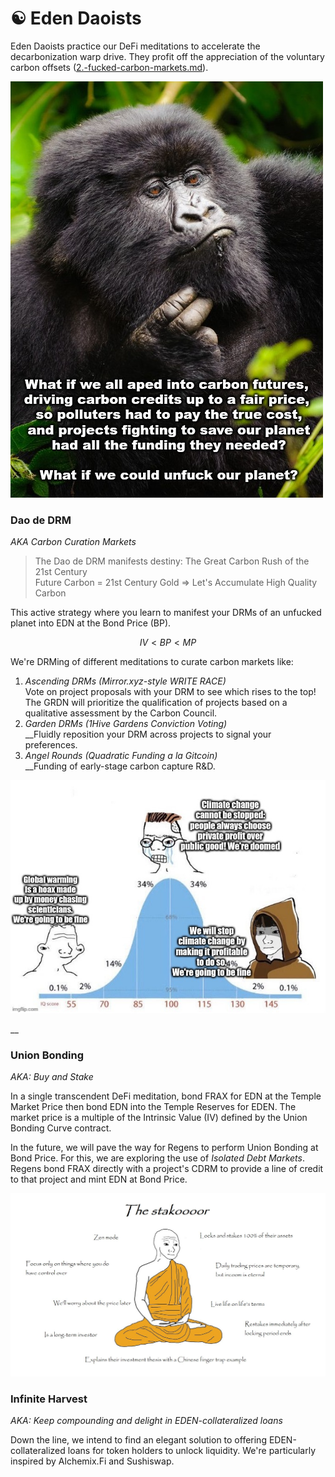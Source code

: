 # ☯ Eden Daoists

Eden Daoists practice our DeFi meditations to accelerate the decarbonization warp drive. They profit off the appreciation of the voluntary carbon offsets ([2.-fucked-carbon-markets.md](../welcome-to-the-dao/2.-fucked-carbon-markets.md "mention")).&#x20;



![](<../.gitbook/assets/image (20).png>)

### Dao de DRM

_AKA Carbon Curation Markets_

> The Dao de DRM manifests destiny: The Great Carbon Rush of the 21st Century\
> Future Carbon = 21st Century Gold => Let's Accumulate High Quality Carbon

This active strategy where you learn to manifest your DRMs of an unfucked planet into EDN at the Bond Price (BP).

$$
IV < BP < MP
$$

We're DRMing of different meditations to curate carbon markets like:

1. _Ascending DRMs (Mirror.xyz-style WRITE RACE)_\
   Vote on project proposals with your DRM to see which rises to the top! The GRDN will prioritize the qualification of projects based on a qualitative assessment by the Carbon Council.
2. _Garden DRMs (1Hive Gardens Conviction Voting)_\
   __Fluidly reposition your DRM across projects to signal your preferences.
3. _Angel Rounds (Quadratic Funding a la Gitcoin)_\
   __Funding of early-stage carbon capture R\&D.

![](<../.gitbook/assets/image (7).png>)

__

### Union Bonding

_AKA: Buy and Stake_

In a single transcendent DeFi meditation, bond FRAX for EDN at the Temple Market Price then bond EDN into the Temple Reserves for EDEN. The market price is a multiple of the Intrinsic Value (IV) defined by the Union Bonding Curve contract.

In the future, we will pave the way for Regens to perform Union Bonding at Bond Price. For this, we are exploring the use of _Isolated Debt Markets_. Regens bond FRAX directly with a project's CDRM to provide a line of credit to that project and mint EDN at Bond Price.

![](<../.gitbook/assets/image (13).png>)

### Infinite Harvest

_AKA: Keep compounding and delight in EDEN-collateralized loans_

Down the line, we intend to find an elegant solution to offering EDEN-collateralized loans for token holders to unlock liquidity. We're particularly inspired by Alchemix.Fi and Sushiswap.
